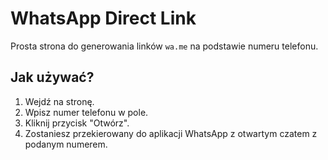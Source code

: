# WhatsApp Direct Link

Prosta strona do generowania linków `wa.me` na podstawie numeru telefonu.

## Jak używać?

1.  Wejdź na stronę.
2.  Wpisz numer telefonu w pole.
3.  Kliknij przycisk "Otwórz".
4.  Zostaniesz przekierowany do aplikacji WhatsApp z otwartym czatem z podanym numerem.